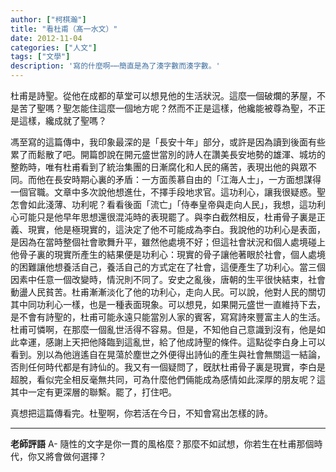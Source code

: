 ```yaml
---
author: ["柯棋瀚"]
title: "看杜甫（髙一水文）"
date: 2012-11-04
categories: ["人文"]
tags: ["文學"]
description: '寫的什麼啊⋯⋯簡直是為了湊字數而湊字數。'
---
```


杜甫是詩聖。從他在成都的草堂可以想見他的生活狀況。這麼一個破爛的茅屋，不是苦了聖嗎？聖怎能住這麼一個地方呢？然而不正是這樣，他纔能被尊為聖，不正是這樣，纔成就了聖嗎？

馮至寫的這篇傳中，我印象最深的是「長安十年」部分，或許是因為讀到後面有些累了而鬆散了吧。開篇卽說在開元盛世當別的詩人在讚美長安地勢的雄渾、城坊的整飭時，唯有杜甫看到了統治集團的日漸腐化和人民的痛苦，表現出他的與眾不同。而他在長安時期心裏的矛盾：一方面羨慕自由的「江海人士」，一方面想謀得一個官職。文章中多次說他想進仕，不擇手段地求官。這功利心，讓我很疑惑。聖怎會如此淺薄、功利呢？看看後面「流亡」「侍奉皇帝與走向人民」，我想，這功利心可能只是他早年思想還很混沌時的表現罷了。與李白截然相反，杜甫骨子裏是正義、現實，他是極現實的，這決定了他不可能成為李白。我說他的功利心是表面，是因為在當時整個社會歌舞升平，雖然他處境不好；但這社會狀況和個人處境碰上他骨子裏的現實所產生的結果便是功利心：現實的骨子讓他著眼於社會，個人處境的困難讓他想養活自己，養活自己的方式定在了社會，這便產生了功利心。當三個因素中任意一個改變時，情況則不同了。安史之亂後，唐朝的生平很快結束，社會動盪人民貧苦。杜甫漸漸淡化了他的功利心，走向人民。可以說，他對人民的關切其中同功利心一樣，也是一種表面現象。可以想見，如果開元盛世一直維持下去，是不會有詩聖的，杜甫可能永遠只能當別人家的賓客，寫寫詩來豐富主人的生活。杜甫可憐啊，在那麼一個亂世活得不容易。但是，不知他自己意識到沒有，他是如此幸運，感謝上天把他降臨到這亂世，給了他成詩聖的條件。這點從李白身上可以看到。別以為他逍遙自在晃蕩於塵世之外便得出詩仙的產生與社會無關這一結論，否則任何時代都是有詩仙的。我又有一個疑問了，旣肰杜甫骨子裏是現實，李白是超脫，看似完全相反毫無共同，可為什麼他們倆能成為感情如此深厚的朋友呢？這其中一定有更深層的聯繫。罷了，打住吧。

真想把這篇傳看完。杜聖啊，你若活在今日，不知會寫出怎樣的詩。

---

**老師評語** A- 隨性的文字是你一貫的風格麼？那麼不如試想，你若生在杜甫那個時代，你又將會做何選擇？
